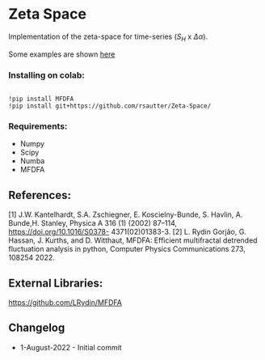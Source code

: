 # Zeta Space 

Implementation of the zeta-space for time-series ($S_H$ x $\Delta \alpha$).

Some examples are shown [here](https://github.com/rsautter/Zeta-Space/examples)

### Installing on colab:
<pre><code>
!pip install MFDFA
!pip install git+https://github.com/rsautter/Zeta-Space/
</code></pre>

### Requirements:
 - Numpy
 - Scipy
 - Numba
 - MFDFA

## References:
[1] J.W. Kantelhardt, S.A. Zschiegner, E. Koscielny-Bunde, S. Havlin, A. Bunde,H. Stanley, Physica A 316 (1) (2002) 87–114, https://doi.org/10.1016/S0378-
4371(02)01383-3.
[2] L. Rydin Gorjão, G. Hassan, J. Kurths, and D. Witthaut, MFDFA: Efficient multifractal detrended fluctuation analysis in python, Computer Physics Communications 273, 108254 2022.

## External Libraries:
https://github.com/LRydin/MFDFA

## Changelog
 * 1-August-2022 - Initial commit
